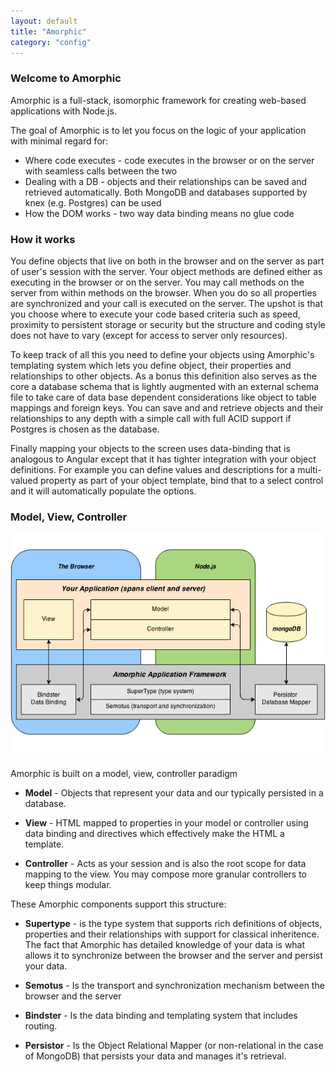 ```yaml
---
layout: default
title: "Amorphic"
category: "config"
---
```


### Welcome to Amorphic

Amorphic is a full-stack, isomorphic framework for creating web-based applications with Node.js.

The goal of Amorphic is to let you focus on the logic of your application with minimal regard for:

* Where code executes - code executes in the browser or on the server with seamless calls between the two
* Dealing with a DB - objects and their relationships can be saved and retrieved automatically. Both MongoDB and databases supported by knex (e.g. Postgres) can be used
* How the DOM works - two way data binding means no glue code

### How it works

You define objects that live on both in the browser and on the server as part of user's session with the server.  Your object methods are defined either as executing in the browser or on the server.  You may call methods on the server from within methods on the browser. When you do so all properties are synchronized and your call is executed on the server. The upshot is that you choose where to execute your code based criteria such as speed, proximity to persistent storage or security but the structure and coding style does not have to vary (except for access to server only resources).

To keep track of all this you need to define your objects using Amorphic's templating system which lets you define object, their properties and relationships to other objects.  As a bonus this definition also serves as the core a database schema that is lightly augmented with an external schema file to take care of data base dependent considerations like object to table mappings and foreign keys.  You can save and and retrieve objects and their relationships to any depth with a simple call with full ACID support if Postgres is chosen as the database.

Finally mapping your objects to the screen uses data-binding that is analogous to Angular except that it has tighter integration with your object definitions.  For example you can define values and descriptions for a multi-valued property as part of your object template, bind that to a select control and it will automatically populate the options.
### Model, View, Controller

![Model, View, Controller](img/mvc.png)

Amorphic is built on a model, view, controller paradigm

* **Model** - Objects that represent your data and our typically persisted in a database.

* **View** - HTML mapped to properties in your model or controller using data binding and directives which effectively make the HTML a template.

* **Controller** - Acts as your session and is also the root scope for data mapping to the view. You may compose more granular controllers to keep things modular.

These Amorphic components support this structure:

* **Supertype** - is the type system that supports rich definitions of objects, properties and their relationships with support for classical inheritence.  The fact that Amorphic has detailed knowledge of your data is what allows it to synchronize between the browser and the server and persist your data.

* **Semotus** - Is the transport and synchronization mechanism between the browser and the server

* **Bindster** - Is the data binding and templating system that includes routing.

* **Persistor** - Is the Object Relational Mapper (or non-relational in the case of MongoDB) that persists your data and manages it's retrieval. 